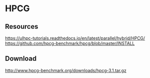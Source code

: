 # HPCG

## Resources
https://ulhpc-tutorials.readthedocs.io/en/latest/parallel/hybrid/HPCG/
https://github.com/hpcg-benchmark/hpcg/blob/master/INSTALL

## Download
http://www.hpcg-benchmark.org/downloads/hpcg-3.1.tar.gz